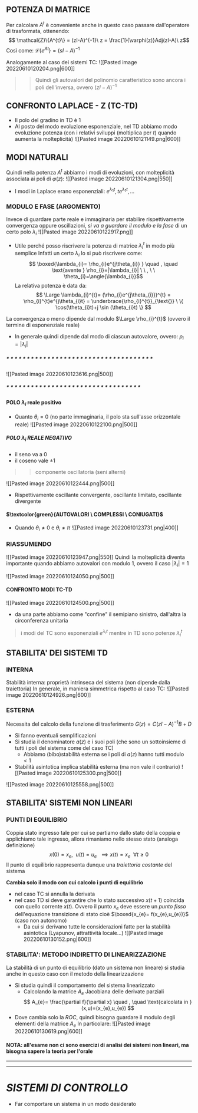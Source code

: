 ## POTENZA DI MATRICE
Per calcolare $A^{t}$ è conveniente anche in questo caso passare dall'operatore di trasformata, ottenendo:
$$
\mathcal{Z}\{A^{t}\} = (zI-A)^{-1}\ z = \frac{1}{\varphi(z)}Adj(zI-A)\ z$$
Così come: $\mathcal{L}\{e^{At}\} = (sI-A)^{-1}$

Analogamente al caso dei sistemi TC:
![[Pasted image 20220610120204.png|600]]


>> Quindi gli autovalori del polinomio caratteristico sono ancora i poli dell'inversa, ovvero $(zI-A)^{-1}$

## CONFRONTO LAPLACE - Z (TC-TD)
- Il polo del gradino in TD è $1$
- Al posto del modo evoluzione esponenziale, nel TD abbiamo modo evoluzione potenza (con i relativi sviluppi (moltiplica per $t$) quando aumenta la molteplicità)
![[Pasted image 20220610121149.png|600]]

## MODI NATURALI
Quindi nella potenza $A^{t}$ abbiamo i modi di evoluzioni, con molteplicità associata ai poli di $\varphi(z)$:
![[Pasted image 20220610121304.png|550]]

- I modi in Laplace erano esponenziali: $e^{\lambda_{1}t},te^{\lambda_{1}t},\dots$

### MODULO E FASE (ARGOMENTO)
Invece di guardare parte reale e immaginaria per stabilire rispettivamente convergenza oppure oscillazioni, *si va a guardare il modulo e la fase* di un certo polo $\lambda_{i}$
![[Pasted image 20220610122917.png]]
- Utile perché posso riscrivere la potenza di matrice $\lambda_{i}^{t}$ in modo più semplice
Infatti un certo $\lambda_{i}$ lo si può riscrivere come: $$ \boxed{\lambda_{i}= \rho_{i}e^{j\theta_{i}} } \quad , \quad \text{avente } \rho_{i}=|\lambda_{i}| \ \ , \ \ \theta_{i}=\angle{\lambda_{i}}$$
La relativa potenza è data da:
$$
\Large \lambda_{i}^{t}= (\rho_{i}e^{j\theta_{i}})^{t} = \rho_{i}^{t}e^{j\theta_{i}t} = \underbrace{\rho_{i}^{t}}_{\text{}} \ \{ \cos(\theta_{i}t)+j \sin (\theta_{i}t) \}
$$

La convergenza o meno dipende dal modulo $\Large \rho_{i}^{t}$ (ovvero il termine di esponenziale reale)
- In generale quindi dipende dal modo di ciascun autovalore, ovvero: $\rho_{i}=|\lambda_{i}|$
##### * * * * * * * * * * * * * * * * * * * * * * * * * * * * * * * * * * * * 
![[Pasted image 20220610123616.png|500]]
##### * * * * * * * * * * * * * * * * * * * * * * * * * * * * * * * * * 
#### POLO $\lambda_{i}$ reale positivo
- Quanto $\theta_{i}=0$ (no parte immaginaria, il polo sta sull'asse orizzontale reale)
![[Pasted image 20220610122100.png|500]]

##### POLO $\lambda_{i}$ REALE NEGATIVO
- il seno va a $0$
- il coseno vale $\pm 1$
>> componente oscillatoria (seni alterni)

![[Pasted image 20220610122444.png|500]]
- Rispettivamente oscillante convergente, oscillante limitato, oscillante divergente

#### $\textcolor{green}{AUTOVALORI \ COMPLESSI \ CONIUGATI}$
- Quando $\theta_{i}\neq 0$ e $\theta_{i}\neq \pi$
![[Pasted image 20220610123731.png|400]]


### RIASSUMENDO
![[Pasted image 20220610123947.png|550]]
Quindi la molteplicità diventa importante quando abbiamo autovalori con modulo $1$, ovvero il caso $|\lambda_{i}|=1$

![[Pasted image 20220610124050.png|500]]

#### CONFRONTO MODI TC-TD
![[Pasted image 20220610124500.png|500]]
- da una parte abbiamo come "confine" il semipiano sinistro, dall'altra la circonferenza unitaria
> i modi del TC sono esponenziali $e^{\lambda_{i}t}$ mentre in TD sono potenze $\lambda_{i}^{t}$

## STABILITA' DEI SISTEMI TD
 ### INTERNA
 Stabilità interna: proprietà intrinseca del sistema (non dipende dalla traiettoria)
 In generale, in maniera simmetrica rispetto al caso TC:
![[Pasted image 20220610124926.png|600]]

### ESTERNA
Necessita del calcolo della funzione di trasferimento $G(z) = C(zI-A)^{-1}B+D$
- Si fanno eventuali semplificazioni
- Si studia il denominatore $a(z)$ e i suoi poli (che sono un sottoinsieme di tutti i poli del sistema come del caso TC)
	- Abbiamo (bibo)stabilità esterna se i poli di $a(z)$ hanno tutti modulo $<1$
- Stabilità asintotica implica stabilità esterna (ma non vale il contrario)
![[Pasted image 20220610125300.png|500]]

![[Pasted image 20220610125558.png|500]]


## STABILITA' SISTEMI NON LINEARI
### PUNTI DI EQUILIBRIO
Coppia stato ingresso tale per cui se partiamo dallo stato della coppia e applichiamo tale ingresso, allora rimaniamo nello stesso stato (analoga definizione)
$$
x(0) = x_{e}, \ \ u(t)= u_{e} \ \ \implies x(t) = x_{e} \ \ \forall t \geq 0 
$$
Il punto di equilibrio rappresenta dunque una *traiettoria costante* del sistema

**Cambia solo il modo con cui calcolo i punti di equilibrio**
- nel caso TC si annulla la derivata
- nel caso TD si deve garantire che lo stato successivo $x(t+1)$ coincida con quello corrente $x(t)$. Ovvero il punto $x_{e}$ deve essere un *punto fisso* dell'equazione transizione di stato cioè $\boxed{x_{e}= f(x_{e},u_{e})}$ (caso non autonomo)
	- Da cui si derivano tutte le considerazioni fatte per la stabilità asintotica (Lyapunov, attrattività locale...)
![[Pasted image 20220610130152.png|600]]

### STABILITA': METODO INDIRETTO DI LINEARIZZAZIONE
La stabilità di un punto di equilibrio (dato un sistema non lineare) si studia anche in questo caso con il metodo della linearizzazione
- Si studia quindi il comportamento del sistema linearizzato
	- Calcolando la matrice $A_{e}$ Jacobiana delle derivate parziali $$ A_{e}= \frac{\partial f}{\partial x}  \quad , \quad \text{calcolata in }(x,u)=(x_{e},u_{e}) $$
- Dove cambia solo la $ROC$, quindi bisogna guardare il modulo degli elementi della matrice $A_{e}$
In particolare:
![[Pasted image 20220610130619.png|600]]

#### NOTA: all'esame non ci sono esercizi di analisi dei sistemi non lineari, ma bisogna sapere la teoria per l'orale

---
---

# *SISTEMI DI CONTROLLO*
- Far comportare un sistema in un modo desiderato

